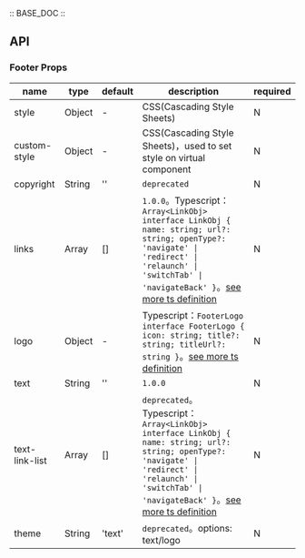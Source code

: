 :: BASE_DOC ::

## API

### Footer Props

name | type | default | description | required
-- | -- | -- | -- | --
style | Object | - | CSS(Cascading Style Sheets) | N
custom-style | Object | - | CSS(Cascading Style Sheets)，used to set style on virtual component | N
copyright | String | '' | `deprecated` | N
links | Array | [] | `1.0.0`。Typescript：`Array<LinkObj>` `interface LinkObj { name: string; url?: string; openType?: 'navigate' \| 'redirect' \| 'relaunch' \| 'switchTab' \| 'navigateBack' }`。[see more ts definition](https://github.com/Tencent/tdesign-miniprogram/tree/develop/src/footer/type.ts) | N
logo | Object | - | Typescript：`FooterLogo` `interface FooterLogo { icon: string; title?: string; titleUrl?: string }`。[see more ts definition](https://github.com/Tencent/tdesign-miniprogram/tree/develop/src/footer/type.ts) | N
text | String | '' | `1.0.0` | N
text-link-list | Array | [] | `deprecated`。Typescript：`Array<LinkObj>` `interface LinkObj { name: string; url?: string; openType?: 'navigate' \| 'redirect' \| 'relaunch' \| 'switchTab' \| 'navigateBack' }`。[see more ts definition](https://github.com/Tencent/tdesign-miniprogram/tree/develop/src/footer/type.ts) | N
theme | String | 'text' | `deprecated`。options: text/logo | N

